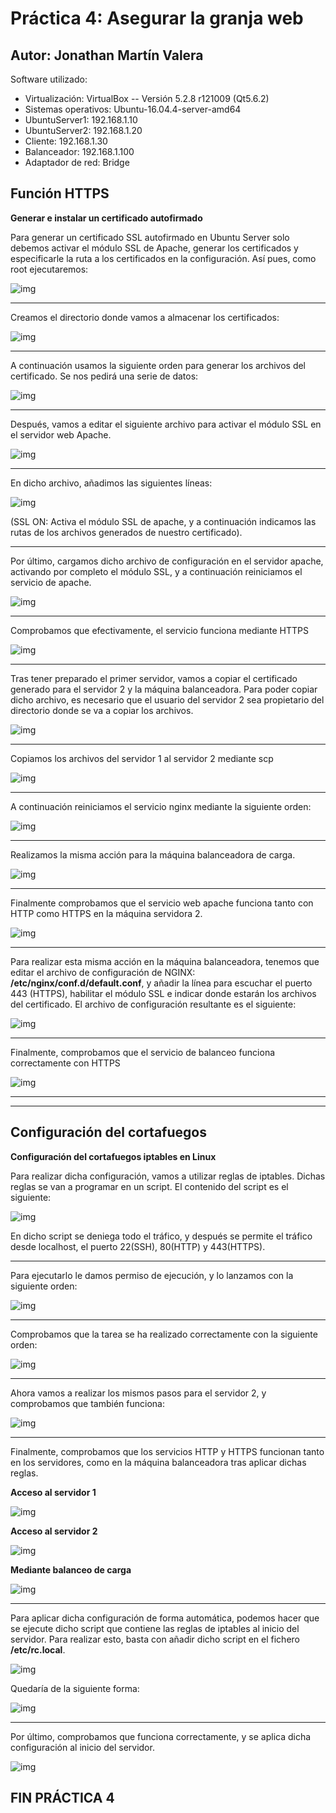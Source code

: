 # Práctica 4: Asegurar la granja web
## Autor: Jonathan Martín Valera

Software utilizado:  

- Virtualización: VirtualBox -- Versión 5.2.8 r121009 (Qt5.6.2)
- Sistemas operativos: Ubuntu-16.04.4-server-amd64
- UbuntuServer1: 192.168.1.10
- UbuntuServer2: 192.168.1.20
- Cliente: 192.168.1.30
- Balanceador: 192.168.1.100
- Adaptador de red: Bridge

## Función HTTPS

**Generar e instalar un certificado autofirmado**

Para  generar  un  certificado  SSL  autofirmado  en  Ubuntu  Server solo  debemos  activar el  módulo SSL de Apache,  generar  los  certificados  y  especificarle  la  ruta a los certificados en la configuración. Así pues, como root ejecutaremos:


![img](https://github.com/jmv74211/SWAP/blob/master/Práctica_4/Imágenes/1.jpg)

---

Creamos el directorio donde vamos a almacenar los certificados:


![img](https://github.com/jmv74211/SWAP/blob/master/Práctica_4/Imágenes/2.jpg)

---

A continuación usamos la siguiente orden para generar los archivos del certificado. Se nos pedirá una serie de datos:


![img](https://github.com/jmv74211/SWAP/blob/master/Práctica_4/Imágenes/3.jpg)

---

Después, vamos a editar el siguiente archivo para activar el módulo SSL en el servidor web Apache.

![img](https://github.com/jmv74211/SWAP/blob/master/Práctica_4/Imágenes/4.jpg)

---

En dicho archivo, añadimos las siguientes líneas:

![img](https://github.com/jmv74211/SWAP/blob/master/Práctica_4/Imágenes/5.jpg)

(SSL ON: Activa el módulo SSL de apache, y a continuación indicamos las rutas de los archivos generados de nuestro certificado).

---

Por último, cargamos dicho archivo de configuración en el servidor apache, activando por completo el módulo SSL, y a continuación reiniciamos el servicio de apache.

![img](https://github.com/jmv74211/SWAP/blob/master/Práctica_4/Imágenes/6.jpg)

---

Comprobamos que efectivamente, el servicio funciona mediante HTTPS

![img](https://github.com/jmv74211/SWAP/blob/master/Práctica_4/Imágenes/7.jpg)

---

Tras tener preparado el primer servidor, vamos a copiar el certificado generado para el servidor 2 y la máquina balanceadora.
Para poder copiar dicho archivo, es necesario que el usuario del servidor 2 sea propietario del directorio donde se va a copiar los archivos. 

![img](https://github.com/jmv74211/SWAP/blob/master/Práctica_4/Imágenes/8.jpg)

---

Copiamos los archivos del servidor 1 al servidor 2 mediante scp

![img](https://github.com/jmv74211/SWAP/blob/master/Práctica_4/Imágenes/9.jpg)

---

A continuación reiniciamos el servicio nginx mediante la siguiente orden:

![img](https://github.com/jmv74211/SWAP/blob/master/Práctica_4/Imágenes/9.jpg)

---

Realizamos la misma acción para la máquina balanceadora de carga.

![img](https://github.com/jmv74211/SWAP/blob/master/Práctica_4/Imágenes/10.jpg)

---

Finalmente comprobamos que el servicio web apache funciona tanto con HTTP como HTTPS en la máquina servidora 2.

![img](https://github.com/jmv74211/SWAP/blob/master/Práctica_4/Imágenes/11.jpg)

---

Para realizar esta misma acción en la máquina balanceadora, tenemos que editar el archivo de configuración de NGINX: **/etc/nginx/conf.d/default.conf**, y añadir la línea para escuchar el puerto 443 (HTTPS), habilitar el módulo SSL e indicar donde estarán los archivos del certificado. El archivo de configuración resultante es el siguiente:

![img](https://github.com/jmv74211/SWAP/blob/master/Práctica_4/Imágenes/12.jpg)

---

Finalmente, comprobamos que el servicio de balanceo funciona correctamente con HTTPS

![img](https://github.com/jmv74211/SWAP/blob/master/Práctica_4/Imágenes/19.jpg)

---
---

## Configuración del cortafuegos

**Configuración del cortafuegos iptables en Linux**

Para realizar dicha configuración, vamos a utilizar reglas de iptables. Dichas reglas se van a programar en un script. El contenido del script es el siguiente: 

![img](https://github.com/jmv74211/SWAP/blob/master/Práctica_4/Imágenes/13.jpg)

En dicho script se deniega todo el tráfico, y después se permite el tráfico desde localhost, el puerto 22(SSH), 80(HTTP) y 443(HTTPS).

---

Para ejecutarlo le damos permiso de ejecución, y lo lanzamos con la siguiente orden:

![img](https://github.com/jmv74211/SWAP/blob/master/Práctica_4/Imágenes/14.jpg)

---

Comprobamos que la tarea se ha realizado correctamente con la siguiente orden:

![img](https://github.com/jmv74211/SWAP/blob/master/Práctica_4/Imágenes/15.jpg)

---

Ahora vamos a realizar los mismos pasos para el servidor 2, y comprobamos que también funciona:

![img](https://github.com/jmv74211/SWAP/blob/master/Práctica_4/Imágenes/16.jpg)

---

Finalmente, comprobamos que los servicios HTTP y HTTPS funcionan tanto en los servidores, como en la máquina balanceadora tras aplicar dichas reglas.

**Acceso al servidor 1**

![img](https://github.com/jmv74211/SWAP/blob/master/Práctica_4/Imágenes/17.jpg)

**Acceso al servidor 2**

![img](https://github.com/jmv74211/SWAP/blob/master/Práctica_4/Imágenes/18.jpg)

**Mediante balanceo de carga**

![img](https://github.com/jmv74211/SWAP/blob/master/Práctica_4/Imágenes/19.jpg)

---

Para aplicar dicha configuración de forma automática, podemos hacer que se ejecute dicho script que contiene las reglas de iptables al inicio del servidor. Para realizar esto, basta con añadir dicho script en el fichero **/etc/rc.local**.

![img](https://github.com/jmv74211/SWAP/blob/master/Práctica_4/Imágenes/20.jpg)


Quedaría de la siguiente forma:

![img](https://github.com/jmv74211/SWAP/blob/master/Práctica_4/Imágenes/21.jpg)

---

Por último, comprobamos que funciona correctamente, y se aplica dicha configuración al inicio del servidor.

![img](https://github.com/jmv74211/SWAP/blob/master/Práctica_4/Imágenes/22.jpg)


##  FIN PRÁCTICA 4
